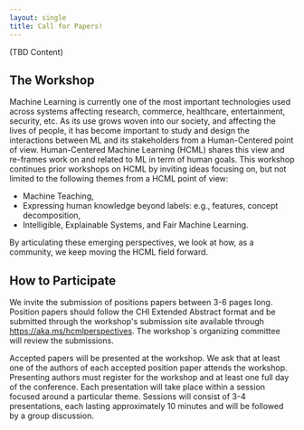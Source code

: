 ```yaml
---
layout: single
title: Call for Papers!
---
```


(TBD Content)

## The Workshop
Machine Learning is currently one of the most important technologies used across systems affecting research, commerce, healthcare, entertainment, security, etc.
As its use grows woven into our society, and affecting the lives of people, it has become important to study and design the interactions between ML and its stakeholders from a Human-Centered point of view. Human-Centered Machine Learning (HCML) shares this view and re-frames work on and related to ML in term of human goals.
This workshop continues prior workshops on HCML by inviting ideas focusing on, but not limited to the following themes from a HCML point of view:

- Machine Teaching,
- Expressing human knowledge beyond labels: e.g., features, concept decomposition,
- Intelligible, Explainable Systems, and Fair Machine Learning.

By articulating these emerging perspectives, we look at how, as a community, we keep moving the HCML field forward.

## How to Participate
We invite the submission of positions papers between 3-6 pages long. Position papers should follow the CHI Extended Abstract format and be submitted through the workshop's submission site available through https://aka.ms/hcmlperspectives. The workshop`s organizing committee will review the submissions. 

Accepted papers will be presented at the workshop. We ask that at least one of the authors of each accepted position paper attends the workshop. Presenting authors must register for the workshop and at least one full day of the conference.
Each presentation will take place within a session focused around a particular theme. Sessions will consist of 3-4 presentations, each lasting approximately 10 minutes and will be followed by a group discussion.
